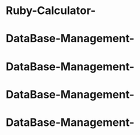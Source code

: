 # Ruby-Calculator-
# DataBase-Management-
# DataBase-Management-
# DataBase-Management-
# DataBase-Management-
